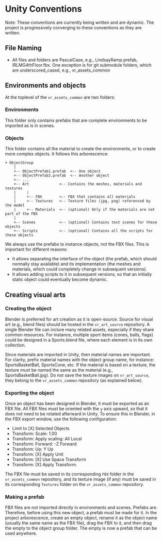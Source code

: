 # Unity Conventions

Note: These conventions are currently being written and are dynamic. The project is progressively converging to these conventions as they are written.

## File Naming

- All files and folders are PascalCase, e.g., LindsayRamp.prefab, IRLMG4thFloor.fbx. One exception is for git submodule folders, which are underscored_cased, e.g., vr_assets_common

## Environments and objects

At the toplevel of the `vr_assets_common` are two folders:

### Environments

This folder only contains prefabs that are complete environments to be imported as is in scenes.

### Objects

This folder contains all the material to create the environments, or to create more complex objects. It follows this arborescence:

```
+ ObjectGroup
    |
    +-- ObjectPrefab1.prefab  <-- One object
    +-- ObjectPrefab2.prefab  <-- Another object
    +-- ...
    +-- Art              <-- Contains the meshes, materials and textures
    |     |
    |     +-- FBX        <-- FBX that contains all materials
    |     +-- Textures   <-- Texture files (jpg, png) referenced by the model
    |     +-- Materials  <-- (optional) Only if the materials are not part of the FBX
    |
    +-- Scenes           <-- (optional) Contains test scenes for these objects
    +-- Scripts          <-- (optional) Contains all the scripts for these objects
```

We always use the prefabs to instance objects, not the FBX files. This is important for different reasons:
- It allows separating the interface of the object (the prefab, which should normally stay available) and its implementation (the meshes and materials, which could completely change in subsequent versions).
- It allows adding scripts to it in subsequent versions, so that an initially static object could eventually become dynamic.

## Creating visual arts

###  Creating the object

Blender is preferred for art creation as it is open-source. Source for visual art (e.g., blend files) should be hosted in the `vr_art_source` repository. A single Blender file can inclure many related assets, especially if they share common resources. For instance, multiple sport items (cones, balls, flags) could be designed in a Sports.blend file, where each element is in its own collection.

Since materials are imported in Unity, then material names are important. For clarity, prefix material names with the object group name, for instance: SportsBasketBall, SportsCone, etc. If the material is based on a texture, the texture must be named the same as the material (e.g., SportsBasketBall.jpg). Do not save the texture images on `vr_art_source`, they belong to the `vr_assets_common` repository (as explained below).

### Exporting the object

Once an object has been designed in Blender, it must be exported as an FBX file. All FBX files must be oriented with the `y` axis upward, so that it does not need to be rotated afterward in Unity. To ensure this in Blender, in the FBX export window, use the following configuration:

- Limit to [X] Selected Objects
- Transform: Scale: 1.00
- Transform: Apply scaling: All Local
- Transform: Forward: -Z Forward
- Transform: Up: Y Up
- Transform: [X] Apply Unit
- Transform: [X] Use Space Transform
- Transform: [X] Apply Transform.

The FBX file must be saved in its corresponding `FBX` folder in the `vr_assets_common` repository, and its texture image (if any) must be saved in its corresponding `Textures` folder on the `vr_assets_common` repository.

### Making a prefab

FBX files are not imported directly in environments and scenes. Prefabs are. Therefore, before using this new object, a prefab must be made for it. In the project arborescence, create an empty object, rename it as the object name (usually the same name as the FBX file), drag the FBX to it, and then drag the empty to the object group folder. The empty is now a prefab that can be used anywhere.
